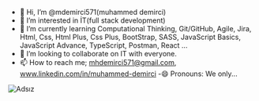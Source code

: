 - 👋 Hi, I’m @mdemirci571(muhammed demirci)
- 👀 I’m interested in İT(full stack development)
- 🌱 I’m currently learning Computational Thinking, Git/GitHub, Agile, Jira, Html, Css, Html Plus, Css Plus, BootStrap, SASS, JavaScript Basics, JavaScript Advance, TypeScript, Postman, React ...
- 💞️  I’m looking to collaborate on IT with everyone.
- 📫 How to reach me; mhdemirci571@gmail.com, www.linkedin.com/in/muhammed-demirci 
-😄 Pronouns: We only...
<!---
mdemirci571/mdemirci571 is a ✨ special ✨ repository because its `README.md` (this file) appears on your GitHub profile.
You can click the Preview link to take a look at your changes.
--->
![Adsız](https://user-images.githubusercontent.com/118989410/205894833-0aa28f7d-474e-4eca-82e1-397132d94e89.jpg)

